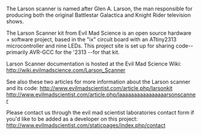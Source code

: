 The Larson scanner is named after Glen A. Larson, the man responsible for producing both the original Battlestar Galactica and Knight Rider television shows.

The Larson Scanner kit from Evil Mad Science is an open source hardware + software project, based in the "ix" circuit board with an ATtiny2313 microcontroller and nine LEDs.    This project site is set up for sharing code-- primarily AVR-GCC for the '2313 --for that kit.

Larson Scanner documentation is hosted at the Evil Mad Science Wiki:
http://wiki.evilmadscience.com/Larson_Scanner

See also these two articles for more information about the Larson scanner and its code:
http://www.evilmadscientist.com/article.php/larsonkit
http://www.evilmadscientist.com/article.php/laaaaaaaaaaaaaaaarsonscanner



Please contact us through the evil mad scientist laboratories contact form if you'd like to be added as a developer on this project:  http://www.evilmadscientist.com/staticpages/index.php/contact